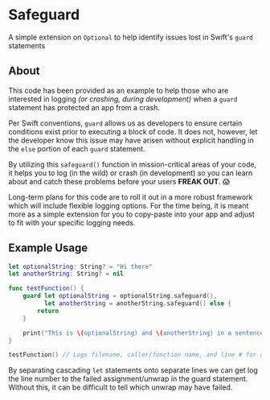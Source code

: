 # Safeguard
A simple extension on `Optional` to help identify issues lost in Swift's `guard` statements

## About
This code has been provided as an example to help those who are interested in logging *(or crashing, during development)* when a `guard` statement has protected an app from a crash.

Per Swift conventions, `guard` allows us as developers to ensure certain conditions exist prior to executing a block of code. It does not, however, let the developer know this issue may have arisen without explicit handling in the `else` portion of each `guard` statement.

By utilizing this `safeguard()` function in mission-critical areas of your code, it helps you to log (in the wild) or crash (in development) so you can learn about and catch these problems before your users **FREAK OUT**. 😱

Long-term plans for this code are to roll it out in a more robust framework which will include flexible logging options. For the time being, it is meant more as a simple extension for you to copy-paste into your app and adjust to fit with your specific logging needs.

## Example Usage
```Swift
let optionalString: String? = "Hi there"
let anotherString: String? = nil

func testFunction() {
    guard let optionalString = optionalString.safeguard(),
          let anotherString = anotherString.safeguard() else {
        return
    }

    print("This is \(optionalString) and \(anotherString) in a sentence.")
}

testFunction() // Logs filename, caller/function name, and line # for anotherString
```
By separating cascading `let` statements onto separate lines we can get log the line number to the failed assignment/unwrap in the guard statement. Without this, it can be difficult to tell which unwrap may have failed.
